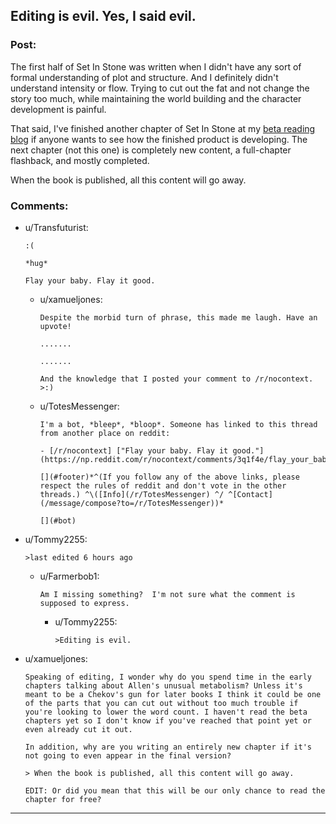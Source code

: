 ## Editing is evil. Yes, I said evil.

### Post:

The first half of Set In Stone was written when I didn't have any sort of formal understanding of plot and structure.  And I definitely didn't understand intensity or flow.  Trying to cut out the fat and not change the story too much, while maintaining the world building and the character development is painful.

That said, I've finished another chapter of Set In Stone at my [beta reading blog](https://betareadersite.wordpress.com/2015/10/24/chapter-2/) if anyone wants to see how the finished product is developing.  The next chapter (not this one) is completely new content, a full-chapter flashback, and mostly completed.

When the book is published, all this content will go away.

### Comments:

- u/Transfuturist:
  ```
  :(

  *hug*

  Flay your baby. Flay it good.
  ```

  - u/xamueljones:
    ```
    Despite the morbid turn of phrase, this made me laugh. Have an upvote!

    .......

    .......

    And the knowledge that I posted your comment to /r/nocontext. >:)
    ```

  - u/TotesMessenger:
    ```
    I'm a bot, *bleep*, *bloop*. Someone has linked to this thread from another place on reddit:

    - [/r/nocontext] ["Flay your baby. Flay it good."](https://np.reddit.com/r/nocontext/comments/3q1f4e/flay_your_baby_flay_it_good/)

    [](#footer)*^(If you follow any of the above links, please respect the rules of reddit and don't vote in the other threads.) ^\([Info](/r/TotesMessenger) ^/ ^[Contact](/message/compose?to=/r/TotesMessenger))*

    [](#bot)
    ```

- u/Tommy2255:
  ```
  >last edited 6 hours ago
  ```

  - u/Farmerbob1:
    ```
    Am I missing something?  I'm not sure what the comment is supposed to express.
    ```

    - u/Tommy2255:
      ```
      >Editing is evil.
      ```

- u/xamueljones:
  ```
  Speaking of editing, I wonder why do you spend time in the early chapters talking about Allen's unusual metabolism? Unless it's meant to be a Chekov's gun for later books I think it could be one of the parts that you can cut out without too much trouble if you're looking to lower the word count. I haven't read the beta chapters yet so I don't know if you've reached that point yet or even already cut it out.

  In addition, why are you writing an entirely new chapter if it's not going to even appear in the final version?

  > When the book is published, all this content will go away.

  EDIT: Or did you mean that this will be our only chance to read the chapter for free?
  ```

---

